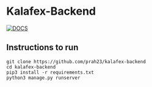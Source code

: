 # Kalafex-Backend
[![DOCS](https://img.shields.io/badge/Documentation-see%20docs-green?style=flat-square&logo=appveyor)](INSERT_LINK_FOR_DOCS_HERE) 

## Instructions to run
```shell
git clone https://github.com/prah23/kalafex-backend
cd kalafex-backend
pip3 install -r requirements.txt
python3 manage.py runserver
```